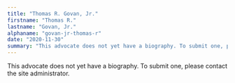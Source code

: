 ```yaml
---
title: "Thomas R. Govan, Jr."
firstname: "Thomas R."
lastname: "Govan, Jr."
alphaname: "govan-jr-thomas-r"
date: "2020-11-30"
summary: "This advocate does not yet have a biography. To submit one, please contact the site administrator."
---
```

This advocate does not yet have a biography. To submit one, please contact the site administrator.

